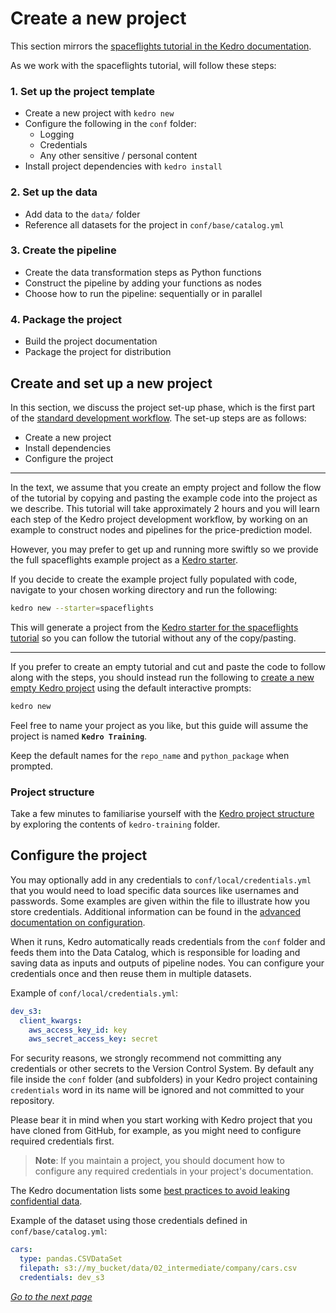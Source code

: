 # Create a new project

This section mirrors the [spaceflights tutorial in the Kedro documentation](https://kedro.readthedocs.io/en/stable/03_tutorial/01_spaceflights_tutorial.html). 

As we work with the spaceflights tutorial, will follow these steps:

### 1. Set up the project template

* Create a new project with `kedro new`
* Configure the following in the `conf` folder:
	* Logging
	* Credentials
	* Any other sensitive / personal content
* Install project dependencies with `kedro install`

### 2. Set up the data

* Add data to the `data/` folder
* Reference all datasets for the project in `conf/base/catalog.yml`

### 3. Create the pipeline

* Create the data transformation steps as Python functions
* Construct the pipeline by adding your functions as nodes
* Choose how to run the pipeline: sequentially or in parallel

### 4. Package the project

 * Build the project documentation
 * Package the project for distribution


## Create and set up a new project

In this section, we discuss the project set-up phase, which is the first part of the [standard development workflow](./01_spaceflights_tutorial.md#kedro-project-development-workflow). The set-up steps are as follows:


* Create a new project
* Install dependencies
* Configure the project

----
In the text, we assume that you create an empty project and follow the flow of the tutorial by copying and pasting the example code into the project as we describe. This tutorial will take approximately 2 hours and you will learn each step of the Kedro project development workflow, by working on an example to construct nodes and pipelines for the price-prediction model.

However, you may prefer to get up and running more swiftly so we provide the full spaceflights example project as a [Kedro starter](../02_get_started/06_starters.md). 

If you decide to create the example project fully populated with code, navigate to your chosen working directory and run the following:

```bash
kedro new --starter=spaceflights
```

This will generate a project from the [Kedro starter for the spaceflights tutorial](https://github.com/quantumblacklabs/kedro-starters/tree/master/spaceflights) so you can follow the tutorial without any of the copy/pasting.

----

If you prefer to create an empty tutorial and cut and paste the code to follow along with the steps, you should instead run the following to [create a new empty Kedro project](../02_get_started/04_new_project.md#create-a-new-project-interactively) using the default interactive prompts:

```bash
kedro new
```

Feel free to name your project as you like, but this guide will assume the project is named **`Kedro Training`**.

Keep the default names for the `repo_name` and `python_package` when prompted.


### Project structure
Take a few minutes to familiarise yourself with the [Kedro project structure](https://kedro.readthedocs.io/en/stable/02_get_started/05_example_project.html#project-directory-structure) by exploring the contents of `kedro-training` folder.


## Configure the project

You may optionally add in any credentials to `conf/local/credentials.yml` that you would need to load specific data sources like usernames and passwords. Some examples are given within the file to illustrate how you store credentials. Additional information can be found in the [advanced documentation on configuration](../04_kedro_project_setup/02_configuration.md).

When it runs, Kedro automatically reads credentials from the `conf` folder and feeds them into the Data Catalog, which is responsible for loading and saving data as inputs and outputs of pipeline nodes. You can configure your credentials once and then reuse them in multiple datasets.

Example of `conf/local/credentials.yml`:

```yaml
dev_s3:
  client_kwargs:
    aws_access_key_id: key
    aws_secret_access_key: secret
```


For security reasons, we strongly recommend not committing any credentials or other secrets to the Version Control System. By default any file inside the `conf` folder (and subfolders) in your Kedro project containing `credentials` word in its name will be ignored and not committed to your repository.

Please bear it in mind when you start working with Kedro project that you have cloned from GitHub, for example, as you might need to configure required credentials first. 

>**Note**: If you maintain a project, you should document how to configure any required credentials in your project's documentation.

The Kedro documentation lists some [best practices to avoid leaking confidential data](https://kedro.readthedocs.io/en/stable/02_get_started/05_example_project.html#what-best-practice-should-i-follow-to-avoid-leaking-confidential-data).


Example of the dataset using those credentials defined in `conf/base/catalog.yml`:

```yaml
cars:
  type: pandas.CSVDataSet
  filepath: s3://my_bucket/data/02_intermediate/company/cars.csv
  credentials: dev_s3
```

_[Go to the next page](./04_dependencies.md)_

